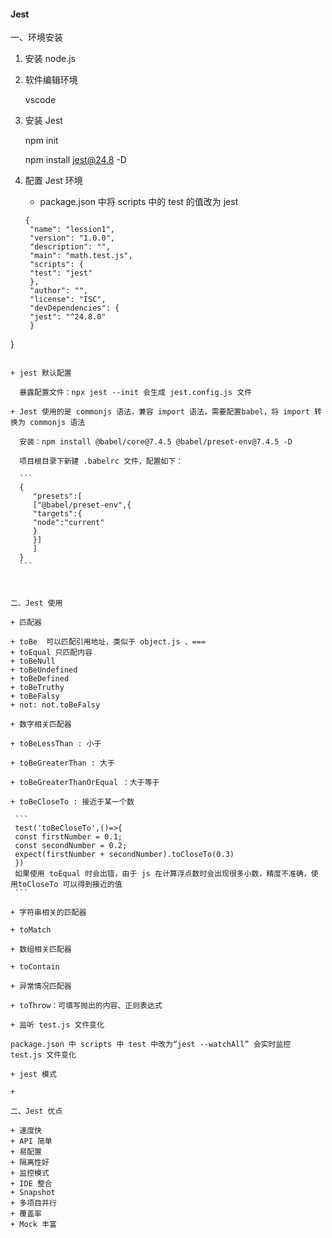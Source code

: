 #### Jest

一、环境安装

1. 安装 node.js 

2. 软件编辑环境

   vscode 

3. 安装 Jest 

   npm init 

   npm install jest@24.8 -D

4. 配置 Jest 环境

   + package.json 中将 scripts 中的 test 的值改为 jest
   
   ```
   {
    "name": "lession1",
    "version": "1.0.0",
    "description": "",
    "main": "math.test.js",
    "scripts": {
    "test": "jest"
    },
    "author": "",
    "license": "ISC",
    "devDependencies": {
    "jest": "^24.8.0"
    }
}
   ```
   
   + jest 默认配置
   
     暴露配置文件：npx jest --init 会生成 jest.config.js 文件
   
   + Jest 使用的是 commonjs 语法，兼容 import 语法，需要配置babel，将 import 转换为 commonjs 语法
   
     安装：npm install @babel/core@7.4.5 @babel/preset-env@7.4.5 -D
   
     项目根目录下新建 .babelrc 文件，配置如下：
   
     ```
     {
     	"presets":[
     	["@babel/preset-env",{
     	"targets":{
     	"node":"current"
     	}
     	}]
     	]
     }
     ```



二、Jest 使用

+ 匹配器

  + toBe  可以匹配引用地址，类似于 object.js 、===
  + toEqual 只匹配内容
  + toBeNull 
  + toBeUndefined
  + toBeDefined
  + toBeTruthy
  + toBeFalsy
  + not: not.toBeFalsy

+ 数字相关匹配器

  + toBeLessThan : 小于

  + toBeGreaterThan : 大于

  + toBeGreaterThanOrEqual ：大于等于

  + toBeCloseTo : 接近于某一个数

    ```
    test('toBeCloseTo',()=>{
    const firstNumber = 0.1;
    const secondNumber = 0.2;
    expect(firstNumber + secondNumber).toCloseTo(0.3)
    })
    如果使用 toEqual 时会出错，由于 js 在计算浮点数时会出现很多小数，精度不准确，使用toCloseTo 可以得到接近的值
    ```

+ 字符串相关的匹配器

  + toMatch

+ 数组相关匹配器

  + toContain

+ 异常情况匹配器

  + toThrow：可填写抛出的内容、正则表达式

+ 监听 test.js 文件变化

  package.json 中 scripts 中 test 中改为“jest --watchAll” 会实时监控 test.js 文件变化
  
+ jest 模式

  + 

二、Jest 优点

+ 速度快
+ API 简单
+ 易配置
+ 隔离性好
+ 监控模式
+ IDE 整合
+ Snapshot 
+ 多项目并行
+ 覆盖率
+ Mock 丰富